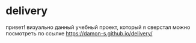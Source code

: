 # delivery

привет! визуально данный учебный проект, который я сверстал можно посмотреть по ссылке https://damon-s.github.io/delivery/
